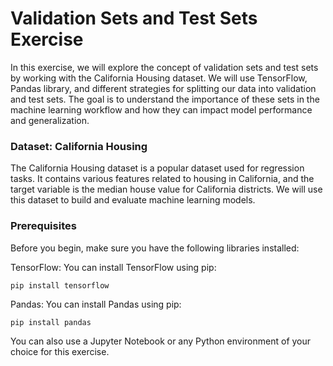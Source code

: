 # Validation Sets and Test Sets Exercise

In this exercise, we will explore the concept of validation sets and test sets by working with the California Housing dataset. We will use TensorFlow, Pandas library, and different strategies for splitting our data into validation and test sets. The goal is to understand the importance of these sets in the machine learning workflow and how they can impact model performance and generalization.

### Dataset: California Housing

The California Housing dataset is a popular dataset used for regression tasks. It contains various features related to housing in California, and the target variable is the median house value for California districts. We will use this dataset to build and evaluate machine learning models.

### Prerequisites

Before you begin, make sure you have the following libraries installed:

TensorFlow: You can install TensorFlow using pip:

`pip install tensorflow`

Pandas: You can install Pandas using pip:

`pip install pandas`

You can also use a Jupyter Notebook or any Python environment of your choice for this exercise.
